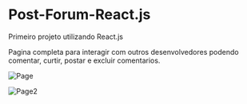 # Post-Forum-React.js

Primeiro projeto utilizando React.js

Pagina completa para interagir com outros desenvolvedores podendo comentar, curtir, postar e excluir comentarios.

![Page](https://user-images.githubusercontent.com/102544229/180790557-773353cd-312c-4d89-a21f-f9a16de37f52.jpg)

![Page2](https://user-images.githubusercontent.com/102544229/180790587-1022744a-487e-4a52-babd-c9e3993d8d32.jpg)
